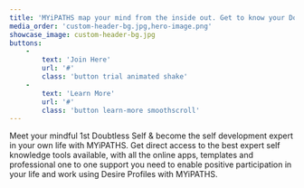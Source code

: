 ```yaml
---
title: 'MYiPATHS map your mind from the inside out. Get to know your Doubtless Self & learn 50% faster from your life & work experiences'
media_order: 'custom-header-bg.jpg,hero-image.png'
showcase_image: custom-header-bg.jpg
buttons:
    -
        text: 'Join Here'
        url: '#'
        class: 'button trial animated shake'
    -
        text: 'Learn More'
        url: '#'
        class: 'button learn-more smoothscroll'
---
```


Meet your mindful 1st Doubtless Self & become the self development expert in your own life with MYiPATHS. Get direct access to the best expert self knowledge tools available, with all the online apps, templates and professional one to one support you need to enable positive participation in your life and work using Desire Profiles with MYiPATHS.